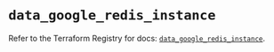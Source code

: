 # `data_google_redis_instance`

Refer to the Terraform Registry for docs: [`data_google_redis_instance`](https://registry.terraform.io/providers/hashicorp/google/6.19.0/docs/data-sources/redis_instance).
